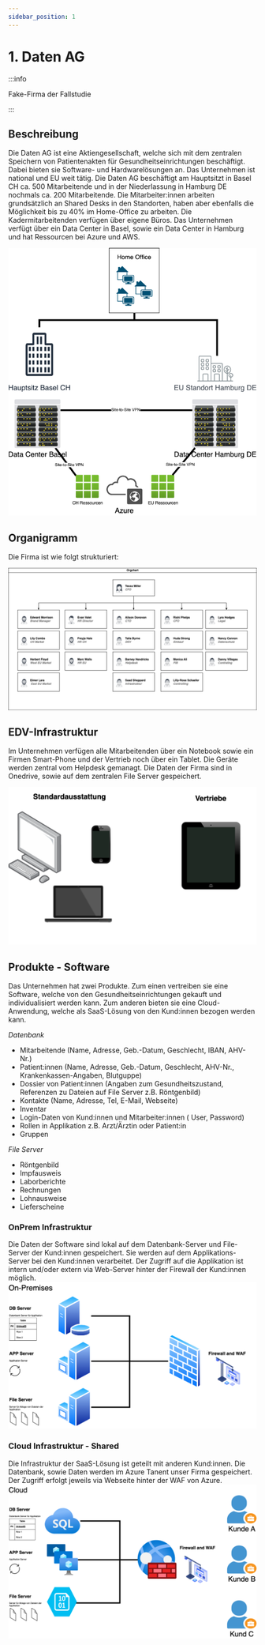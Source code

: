 ```yaml
---
sidebar_position: 1
---
```


# 1. Daten AG
:::info

Fake-Firma der Fallstudie

:::

## Beschreibung

Die Daten AG ist eine Aktiengesellschaft, welche sich mit dem zentralen Speichern von Patientenakten für Gesundheitseinrichtungen beschäftigt. Dabei bieten sie Software- und Hardwarelösungen an. Das Unternehmen ist national und EU weit tätig.
Die Daten AG beschäftigt am Hauptsitzt in Basel CH ca. 500 Mitarbeitende und in der Niederlassung in Hamburg DE nochmals ca. 200 Mitarbeitende.
Die Mitarbeiter:innen arbeiten grundsätzlich an Shared Desks in den Standorten, haben aber ebenfalls die Möglichkeit bis zu 40% im Home-Office zu arbeiten. Die Kadermitarbeitenden verfügen über eigene Büros.
Das Unternehmen verfügt über ein Data Center in Basel, sowie ein Data Center in Hamburg und hat Ressourcen bei Azure und AWS.

[![Organigramm](../img/Standorte_drawio.png)]("")


## Organigramm
Die Firma ist wie folgt strukturiert:

[![Organigramm](../img/Daten_AG_drawio.png)]("")



## EDV-Infrastruktur
Im Unternehmen verfügen alle Mitarbeitenden über ein Notebook sowie ein Firmen Smart-Phone und der Vertrieb noch über ein Tablet. Die Geräte werden zentral vom Helpdesk gemanagt. Die Daten der Firma sind in Onedrive, sowie auf dem zentralen File Server gespeichert.

[![IT Geräte](../img/IT_Dev.png)]("")

## Produkte - Software
Das Unternehmen hat zwei Produkte. Zum einen vertreiben sie eine Software, welche von den Gesundheitseinrichtungen gekauft und individualisiert werden kann. Zum anderen bieten sie eine Cloud-Anwendung, welche als SaaS-Lösung von den Kund:innen bezogen werden kann.

*Datenbank*
- Mitarbeitende (Name, Adresse, Geb.-Datum, Geschlecht, IBAN, AHV-Nr.)
- Patient:innen (Name, Adresse, Geb.-Datum, Geschlecht, AHV-Nr., Krankenkassen-Angaben, Blutguppe)
- Dossier von Patient:innen (Angaben zum Gesundheitszustand, Referenzen zu Dateien auf File Server z.B. Röntgenbild)
- Kontakte (Name, Adresse, Tel, E-Mail, Webseite)
- Inventar
- Login-Daten von Kund:innen und Mitarbeiter:innen ( User, Password)
- Rollen in Applikation z.B. Arzt/Ärztin oder Patient:in
- Gruppen 

*File Server*
- Röntgenbild
- Impfausweis
- Laborberichte
- Rechnungen
- Lohnausweise
- Lieferscheine

### OnPrem Infrastruktur
Die Daten der Software sind lokal auf dem Datenbank-Server und File-Server der Kund:innen gespeichert. Sie werden auf dem Applikations-Server bei den Kund:innen verarbeitet. Der Zugriff auf die Applikation ist intern und/oder extern via Web-Server hinter der Firewall der Kund:innen möglich.
[![OnPrem](../img/architektur_onprem.png)]("")

### Cloud Infrastruktur - Shared
Die Infrastruktur der SaaS-Lösung ist geteilt mit anderen Kund:innen. Die Datenbank, sowie Daten werden im Azure Tanent unser Firma gespeichert. Der Zugriff erfolgt jeweils via Webseite hinter der WAF von Azure.
[![Cloud](../img/architektur_cloud.png)]("")
